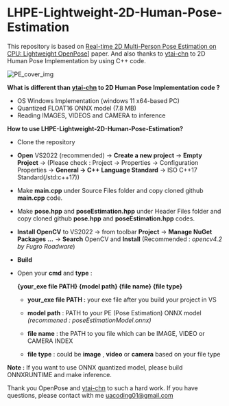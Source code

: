 
# LHPE-Lightweight-2D-Human-Pose-Estimation

This repository is based on [Real-time 2D Multi-Person Pose Estimation on CPU: Lightweight OpenPose](https://arxiv.org/pdf/1811.12004.pdf)] paper. And also thanks to [ytai-chn](https://github.com/ytai-chn) to 2D Human Pose Implementation by using C++ code. 

![PE_cover_img](https://github.com/user-attachments/assets/fb57041a-4a84-41b8-9059-587a0b404229)

**What is different than [ytai-chn](https://github.com/ytai-chn) to 2D Human Pose Implementation code ?** 

 - OS Windows Implementation (windows 11 x64-based PC)
 - Quantized FLOAT16 ONNX model (7.8 MB) 
 - Reading IMAGES, VIDEOS and CAMERA to inference

**How to use LHPE-Lightweight-2D-Human-Pose-Estimation?**

 - Clone the repository
 
 - **Open** VS2022 (recommended) -> **Create a new project** -> **Empty Project** -> (Please check : Project -> Properties -> Configuration Properties -> **General -> C++ Language Standard** -> ISO C++17 Standard(/std:c++17))
 
 -  Make **main.cpp** under Source Files folder and copy cloned github **main.cpp** code.
 
 - Make **pose.hpp** and **poseEstimation.hpp** under Header Files folder and copy cloned github **pose.hpp** and **poseEstimation.hpp** codes.

 - **Install OpenCV** to VS2022 -> from toolbar **Project** -> **Manage NuGet Packages ...** -> **Search** OpenCV and **Install** (Recommended : *opencv4.2 by Fugro Roadware*)
 
 - **Build** 
 
 - Open your **cmd** and  **type** : 
 

      **{your_exe file PATH} {model path} {file name} {file type}**

    - **your_exe file PATH :** your exe file  after you build your project in VS

    - **model path** : PATH to your PE (Pose Estimation) ONNX model *(recommened : poseEstimationModel.onnx)*

   - **file name** : the PATH to you file which can be IMAGE, VIDEO or CAMERA INDEX
   
   -  **file type** : could be **image** , **video** or **camera** based on your file type


**Note :** If you want to use ONNX quantized model, please build ONNXRUNTIME and make inference.

Thank you OpenPose and  [ytai-chn](https://github.com/ytai-chn) to such a hard  work. If you have questions, please contact with me uacoding01@gmail.com
